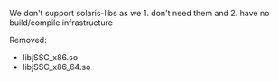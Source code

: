 We don't support solaris-libs
as we 1. don't need them and 2. have no build/compile infrastructure

Removed:
- libjSSC_x86.so
- libjSSC_x86_64.so
